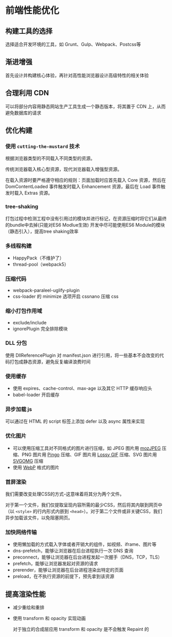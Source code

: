 # 前端性能优化

## 构建工具的选择

选择适合开发环境的工具，如 Grunt、Gulp、Webpack、Postcss等

## 渐进增强

首先设计并构建核心体验，再针对高性能浏览器设计高级特性的相关体验

## 合理利用 CDN

可以将部分内容用静态网站生产工具生成一个静态版本，将其置于 CDN 上，从而避免数据库的请求

## 优化构建

### 使用 `cutting-the-mustard` 技术

根据浏览器类型的不同载入不同类型的资源。

传统浏览器载入核心型资源，现代浏览器载入增强型资源。

在载入资源时要严格遵守相应的规则：页面加载时应首先载入 Core 资源，然后在 DomContentLoaded 事件触发时载入 Enhancement 资源，最后在 Load 事件触发时载入 Extras 资源。

### tree-shaking

打包过程中检测工程中没有引用过的模块并进行标记，在资源压缩时将它们从最终的bundle中去掉(只能对ES6 Modlue生效) 开发中尽可能使用ES6 Module的模块（静态引入），提高tree shaking效率

### 多线程构建

+   HappyPack（不维护了）
+   thread-pool（webpack5）

### 压缩代码

+   webpack-paraleel-uglify-plugin
+   css-loader 的 minimize 选项开启 cssnano 压缩 css

### 缩小打包作用域

+   exclude/include
+   ignorePlugin 完全排除模块

### DLL 分包

使用 DllReferencePlugin 对 manifest.json 进行引用，将一些基本不会改变的代码打包成静态资源，避免反复编译浪费时间

### 使用缓存

+   使用 expires、cache-control、max-age 以及其它 HTTP 缓存响应头
+   babel-loader 开启缓存

### 异步加载 js

可以通过在 HTML 的 script 标签上添加 defer 以及 async 属性来实现

### 优化图片

+   可以使用压缩工具对不同格式的图片进行压缩，如 JPEG 图片用 [mozJPEG](https://github.com/mozilla/mozjpeg) 压缩、PNG 图片用 [Pingo](http://css-ig.net/pingo) 压缩、GIF 图片用 [Lossy GIF](https://kornel.ski/lossygif) 压缩、SVG 图片用 [SVGOMG](https://jakearchibald.github.io/svgomg/) 压缩
+   使用 [WebP](https://www.smashingmagazine.com/2015/10/webp-images-and-performance/) 格式的图片

### 首屏渲染

我们需要改变处理CSS的方式–这意味着将其分为两个文件。

对于第一个文件，我们仅提取呈现内容所需的最少CSS，然后将其内联到网页中（以 `<style>` 的行内形式内嵌到 `<head>`）。对于第二个文件或非关键CSS，我们异步加载该文件，以免阻塞网页。

### 加快网络传输

- 使用懒加载的方式载入字体或者开销大的组件，如视频、iframe、图片等
- dns-prefetch，能够让浏览器在后台进程执行一次 DNS 查询
- preconnect，能够让浏览器在后台进程发起一次握手（DNS，TCP，TLS）
- prefetch，能够让浏览器发起对资源的请求
- prerender，能够让浏览器在后台进程渲染出特定的页面
- preload，在不执行资源的前提下，预先拿到该资源

## 提高渲染性能

+   减少重绘和重排

+   使用 transform 和 opacity 实现动画

    对于独立的合成层应用 transform 和 opacity 是不会触发 Repaint 的


